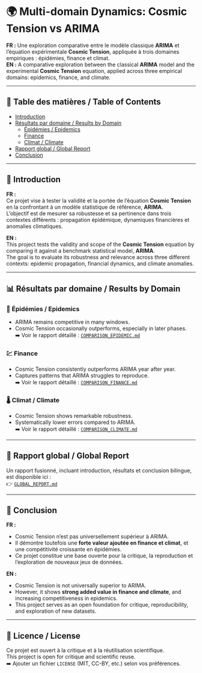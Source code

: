 # 🌍 Multi-domain Dynamics: Cosmic Tension vs ARIMA

**FR :** Une exploration comparative entre le modèle classique **ARIMA** et l’équation expérimentale **Cosmic Tension**, appliquée à trois domaines empiriques : épidémies, finance et climat.  
**EN :** A comparative exploration between the classical **ARIMA** model and the experimental **Cosmic Tension** equation, applied across three empirical domains: epidemics, finance, and climate.

---

## 📑 Table des matières / Table of Contents
- [Introduction](#introduction)
- [Résultats par domaine / Results by Domain](#résultats-par-domaine--results-by-domain)
  - [Épidémies / Epidemics](#épidémies--epidemics)
  - [Finance](#finance)
  - [Climat / Climate](#climat--climate)
- [Rapport global / Global Report](#rapport-global--global-report)
- [Conclusion](#conclusion)

---

## 🧭 Introduction
**FR :**  
Ce projet vise à tester la validité et la portée de l’équation **Cosmic Tension** en la confrontant à un modèle statistique de référence, **ARIMA**.  
L’objectif est de mesurer sa robustesse et sa pertinence dans trois contextes différents : propagation épidémique, dynamiques financières et anomalies climatiques.  

**EN :**  
This project tests the validity and scope of the **Cosmic Tension** equation by comparing it against a benchmark statistical model, **ARIMA**.  
The goal is to evaluate its robustness and relevance across three different contexts: epidemic propagation, financial dynamics, and climate anomalies.

---

## 📊 Résultats par domaine / Results by Domain

### 🦠 Épidémies / Epidemics
- ARIMA remains competitive in many windows.  
- Cosmic Tension occasionally outperforms, especially in later phases.  
➡️ Voir le rapport détaillé : [`COMPARISON_EPIDEMIC.md`](epidemic-dynamics/COMPARISON_EPIDEMIC.md)

### 💹 Finance
- Cosmic Tension consistently outperforms ARIMA year after year.  
- Captures patterns that ARIMA struggles to reproduce.  
➡️ Voir le rapport détaillé : [`COMPARISON_FINANCE.md`](finance-dynamics/COMPARISON_FINANCE.md)

### 🌡️ Climat / Climate
- Cosmic Tension shows remarkable robustness.  
- Systematically lower errors compared to ARIMA.  
➡️ Voir le rapport détaillé : [`COMPARISON_CLIMATE.md`]([climate-dynamics/COMPARISON_CLIMATE.md](https://github.com/FindPrint/Multi-domain-dynamics/blob/main/climate-dynamics/COMPARISON_CLIMATE.md))

---

## 📑 Rapport global / Global Report
Un rapport fusionné, incluant introduction, résultats et conclusion bilingue, est disponible ici :  
👉 [`GLOBAL_REPORT.md`](GLOBAL_REPORT.md)

---

## 🧾 Conclusion
**FR :**  
- Cosmic Tension n’est pas universellement supérieur à ARIMA.  
- Il démontre toutefois une **forte valeur ajoutée en finance et climat**, et une compétitivité croissante en épidémies.  
- Ce projet constitue une base ouverte pour la critique, la reproduction et l’exploration de nouveaux jeux de données.  

**EN :**  
- Cosmic Tension is not universally superior to ARIMA.  
- However, it shows **strong added value in finance and climate**, and increasing competitiveness in epidemics.  
- This project serves as an open foundation for critique, reproducibility, and exploration of new datasets.  

---

## 📜 Licence / License
Ce projet est ouvert à la critique et à la réutilisation scientifique.  
This project is open for critique and scientific reuse.  
➡️ Ajouter un fichier `LICENSE` (MIT, CC-BY, etc.) selon vos préférences.
